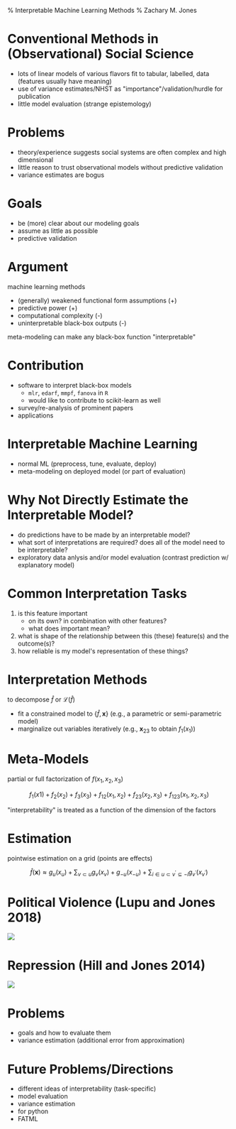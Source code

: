 % Interpretable Machine Learning Methods
% Zachary M. Jones

# Conventional Methods in (Observational) Social Science

 - lots of linear models of various flavors fit to tabular, labelled, data (features usually have meaning)
 - use of variance estimates/NHST as "importance"/validation/hurdle for publication
 - little model evaluation (strange epistemology)
 
<!--
i'm a political scientist but practically more like a quantitative historian

a lot of social science is like this in the sense that we analyze passively collected tabular data
looking for patterns

a lot of questions we've come up with can't be answered with experiments

and, also, because we often can't design experiments, the data we have are usually uncontrolled and
are obviously generated by complex processes

unsurprising since these are often large scale social systems (the economy, conflicts, etc.)

so it is pretty strange that we use the statistical models we do

the default is to use variations on linear models

these models are usually justified based on their statistical properties in synthetic scenarios that
would be extremely unusual outside of designed data

specifically one thing we often do (and i blame economics for this) is focus on unbiased estimators while ignoring variance

another thing we do is to use variance estimates or transformations thereof to make yes/no decisions about whether or not
results are important and therefore worthy of publication: p < .05

strangely this is often the closest thing to model validation we do: are coefficients on variables i expect to be significant significant and in the "right" direction

essentially we are using our intuition as a vague check on our empirical models
-->
 
# Problems

 - theory/experience suggests social systems are often complex and high dimensional
 - little reason to trust observational models without predictive validation
 - variance estimates are bogus
 
<!--

as is undoubtedly obvious i don't think this works particularly well

there are lots of reasons to think that uncontrolled social systems (and really controlled ones too) are very complex

describing such a system with an inappropriately simple model is not illuminating, it is obfuscating.

just because a model is simple doesn't mean it is useful

if the model does a poor job representing the system then it isn't much use usually

although ostensibly much of social science is about estimating causal effects i don't think in scenarios
where we can't experiment that we ought to trust models which don't predict well

ours usually don't (i don't think) and usually we don't bother to check

-->
 
# Goals

 - be (more) clear about our modeling goals
 - assume as little as possible
 - predictive validation
 
<!--

i think these problems are all fixable if we were more clear about what we were trying to do with our models

we assumed less in our models

and we tested them

-->

# Argument

machine learning methods

   + (generally) weakened functional form assumptions (+)
   + predictive power (+)
   + computational complexity (-)
   + uninterpretable black-box outputs (-)

meta-modeling can make any black-box function "interpretable"

<!--

my argument is that machine learning can help solve these problems

ml methods generally are designed to make good predictions and accomplish this by making few functional form assumptions and balancing bias and variance

the downside is that the computational complexity is sometimes problematic and that the outputs are often, by construction, not interpretable

the resulting model could be high dimensional or it could be just that it was estimated in such a way that it isn't easy or maybe even possible to grasp in totality what the model learned.

meta-modeling, that is, deconstructing an estimated model via another explicit or implicit model, is a way to make these black box models interpretable or understandable and can allow us to learn more from our data than how we've been doing things thus far

-->
   
# Contribution

 - software to interpret black-box models
   + `mlr`, `edarf`, `mmpf`, `fanova` in `R`
   + would like to contribute to scikit-learn as well
 - survey/re-analysis of prominent papers
 - applications
 
<!--

i've developed or helped develop a few packages in R that implement these interpretation methods and make them easier to use in the context of a "normal" data analysis pipeline

i'd also like to make this stuff available to python users in a similar way

i've also published a number of applications of these methods in political science and am working on re-analyzing a whole bunch of prominent papers

-->
 
# Interpretable Machine Learning

 - normal ML (preprocess, tune, evaluate, deploy)
 - meta-modeling on deployed model (or part of evaluation)
 
<!--

so what i mean by "interpretable machine learning" is "normal" supervised ML

that is, take some data, preprocess it, estimate and tune a model on it,
validate said model, and then deploy it

meta-modeling, or the "interpretablility" step can occur on the deployed model or as part of evaluation
which is sort-of what we do now: use our intiution about what a model "ought" to learn to evaluate it

-->


<!-- # Machine Learning in the Social Sciences

 - social sciences largely use simple methods
   + historical
   + representation of uncertainty?
   + interpretability
 - lots of industrial application (data science on people)
 - **F**airness **A**ccountability and **T**ransparency in **M**achine **L**earning
 -->
 
# Why Not Directly Estimate the Interpretable Model?

 - do predictions have to be made by an interpretable model?
 - what sort of interpretations are required? does all of the model need to be interpretable?
 - exploratory data anlysis and/or model evaluation (contrast prediction w/ explanatory model)
 
<!--

i think a reasonable question to ask is why we shouldn't directly estimate a model of the desired complexity

i haven't exactly convinced myself that i have all of the answers here but i have a few ideas

if predictions don't have to be made by an interpretable model then this gets you better predictions that you might otherwise have

there are lots of situations (maybe most?) in social science where we are only interested in part of a model really

in those cases it makes a lot of sense to let the other parts of the model be as complex as necessary; it doesn't matter that that part of the model is a black box

lastly i think it can be illuminating to look at the differences between the full complexity ML model and the explainable meta-model

-->
 
# Common Interpretation Tasks

 1. is this feature important
    + on its own? in combination with other features?
	+ what does important mean?
 2. what is shape of the relationship between this (these) feature(s) and the outcome(s)?
 3. how reliable is my model's representation of these things?
 
<!--

broadly i think there are 3 things we ask of our models

is this feature important?

is its importance modified by other features?

but what does important mean? i think often we really only have the colloquial definition of important in mind, which is why p-values and the ever-pernicious word "significant" are used for this purpose

we want to know the shape of the relationship between our features and our outcomes

and of course we want to know how reliable these things are

measuring reliability i think is a really difficult problem but is sort of a the core of "science" as we are ostensibly trying to find
patterns that generalize in some sense, and reliability speaks to how likely a pattern found in a sample will generalize to similar samples

-->
 
# Interpretation Methods

to decompose $\hat{f}$ or $\mathcal{L}(\hat{f})$

 - fit a constrained model to $\{\hat{f}, \mathbf{x}\}$ (e.g., a parametric or semi-parametric model)
 - marginalize out variables iteratively (e.g., $\mathbf{x}_{23}$ to obtain $f_1(x_1)$)
 
<!--
the interpretation methods i've worked with essentially do two things. they decompose the estimated model f-hat

or they decompose the variance of f-hat or the loss of f-hat in representing the target or outcome feature(s)

in both cases there are two ways of doing this that i am aware of

in one case you fit another simpler or somehow constrained-to-be-interpretable model using f-hat as your outcome

you can also iteratively marginalize out features, which amounts to basically the same thing
-->
 
# Meta-Models

partial or full factorization of $f(x_1, x_2, x_3)$
 
$$f_1(x1) + f_2(x_2) + f_3(x_3) + f_{12}(x_1, x_2) + f_{23}(x_2, x_3) + f_{123}(x_1, x_2, x_3)$$

"interpretability" is treated as a function of the dimension of the factors

<!--
so say we have our estimated model f which depends on 3 features and for now we are interested in learning about
how our model has used x1 to produce predictions

we could partially decompose f into two components f_1 + f_23

we could also fully decompose it which has the advantage of providing a more full picture of how the model 
used the features but also generally more computationally costly

i never really defined it but here my definition of "interpretable" is the dimensionality of the terms

the two basic things to do with these terms is to plot them and to compute summaries of their variability

e.g., line plots for the terms that depend on one feature

surface plots or similar for the terms that depend on two features

ranking the sample variance of the terms

basically all of my applied work has done these two things

and, to reiterate, i think this way of doing things is better than the status-quo because the model restrictions are far far weaker

the model is explicitly tuned for predictive performance rather than just fit to the sample data

i also think the quantites extracted are much closer to what social scientists want to ask than what is normally extracted
from linear type models and associated NHST

-->

# Estimation

pointwise estimation on a grid (points are effects)

$$\hat{f}(\mathbf{x}) \approx g_u(x_u) + \sum_{v \subset u} g_v(x_v) + g_{-u}(x_{-u}) + \sum_{i \in u \subset v^{\prime} \subseteq -i} g_{v^{\prime}}(x_{v^\prime})$$

# Political Violence (Lupu and Jones 2018)

![](figures/pd_uds_xpolity_1990_main.png)

# Repression (Hill and Jones 2014)

![](figures/eeesr.png)

# Problems

 - goals and how to evaluate them
 - variance estimation (additional error from approximation)
 
<!--

of course what i've described isn't a panacea

i think there are a ton of challenges to doing a "good" job analyzing these sorts of data

i don't think we have a firm idea what our overall goal is: that is, our epistemology is mixed up

some people sort of seem to want to create engineering quality knowledge

others want to describe the world

defining what the goal of a particular study is and how its success will be appropriately evaluated is extraordinarily important i think

relatedly i think estimating reliability is important but also very hard

i think everyone basically realizes the reliability estimates we have are often just total nonsense, but 

-->
 
# Future Problems/Directions

 - different ideas of interpretability (task-specific)
 - model evaluation
 - variance estimation
 - for python
 - FATML
